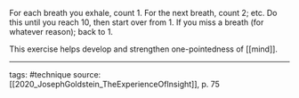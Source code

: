 For each breath you exhale, count 1. For the next breath, count 2; etc.
Do this until you reach 10, then start over from 1.
If you miss a breath (for whatever reason); back to 1.

This exercise helps develop and strengthen one-pointedness of [[mind]].

_______________
tags: #technique
source: [[2020_JosephGoldstein_TheExperienceOfInsight]], p. 75
